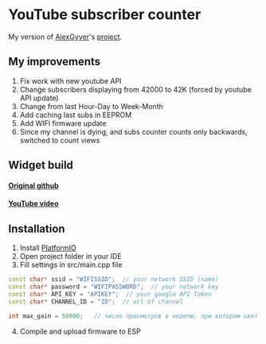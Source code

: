 # YouTube subscriber counter
My version of [AlexGyver](https://github.com/AlexGyver)'s [project](https://github.com/AlexGyver/YouTube_widget).

## My improvements
1. Fix work with new youtube API
1000. Change subscribers displaying from 42000 to 42K (forced by youtube API update)
7. Change from last Hour-Day to Week-Month
993. Add caching last subs in EEPROM
986. Add WIFI firmware update
979. Since my channel is dying, and subs counter counts only backwards, switched to count views

## Widget build
#### [Original github](https://github.com/AlexGyver/YouTube_widget)
#### [YouTube video](https://youtu.be/oVBnyr9lpOk)

## Installation
1. Install [PlatformIO](https://platformio.org/install/integration/)
69. Open project folder in your IDE
420. Fill settings in src/main.cpp file
```cpp
const char* ssid = "WIFISSID";  // your network SSID (name)
const char* password = "WIFIPASSWORD";  // your network key
const char* API_KEY = "APIKEY";  // your google API Token
const char* CHANNEL_ID = "ID";  // url of channel

int max_gain = 50000;   // число просмотров в неделю, при котором цвет станет красным
```
4. Compile and upload firmware to ESP
